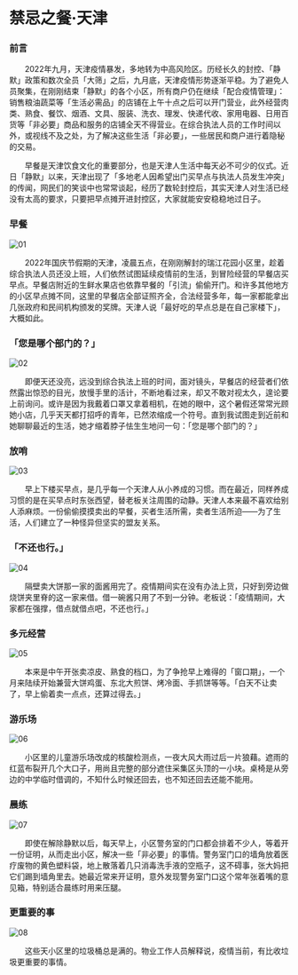 # 禁忌之餐·天津

### 前言

　　2022年九月，天津疫情暴发，多地转为中高风险区。历经长久的封控、「静默」政策和数次全员「大筛」之后，九月底，天津疫情形势逐渐平稳。为了避免人员聚集，在刚刚结束「静默」的各个小区，所有商户仍在继续「配合疫情管理」：销售粮油蔬菜等「生活必需品」的店铺在上午十点之后可以开门营业，此外经营肉类、熟食、餐饮、烟酒、文具、服装、洗衣、理发、快递代收、家用电器、日用百货等「非必要」商品和服务的店铺全天不得营业。在综合执法人员的工作时间以外，或视线不及之处，为了解决这些生活「非必要」，一些居民和商户进行着隐秘的交易。

　　早餐是天津饮食文化的重要部分，也是天津人生活中每天必不可少的仪式。近日「静默」以来，天津出现了「多地老人因希望出门买早点与执法人员发生冲突」的传闻，网民们的笑谈中也常常谈起，经历了数轮封控后，其实天津人对生活已经没有太高的要求，只要把早点摊开进封控区，大家就能安安稳稳地过日子。



### 早餐

![01](../photos/禁忌之餐天津/01.jpg ':size=60%')

　　2022年国庆节假期的天津，凌晨五点，在刚刚解封的瑞江花园小区里，趁着综合执法人员还没上班，人们依然试图延续疫情前的生活，到冒险经营的早餐店买早点。早餐店附近的生鲜水果店也依靠早餐的「引流」偷偷开门。和许多其他地方的小区早点摊不同，这里的早餐店全部证照齐全，合法经营多年，每一家都能拿出几张政府和民间机构颁发的奖牌。天津人说「最好吃的早点总是在自己家楼下」，大概如此。



### 「您是哪个部门的？」

![02](../photos/禁忌之餐天津/02.jpg ':size=60%')

　　即便天还没亮，远没到综合执法上班的时间，面对镜头，早餐店的经营者们依然露出惊恐的目光，放慢手里的活计，不断地看过来，却又不敢对视太久，遑论要上前询问。或许是因为我戴着口罩又拿着相机，在她的眼中，这个暑假还常常光顾她小店，几乎天天都打招呼的青年，已然浓缩成一个符号。直到我试图走到近前和她聊聊最近的生活，她才缩着脖子怯生生地问一句：「您是哪个部门的？」



### 放哨

![03](../photos/禁忌之餐天津/03.jpg ':size=60%')

　　早上下楼买早点，是几乎每一个天津人从小养成的习惯。而在最近，同样养成习惯的是在买早点时东张西望，替老板关注周围的动静。天津人本来最不喜欢给别人添麻烦。一份偷偷摸摸卖出的早餐，买者生活所需，卖者生活所迫——为了生活，人们建立了一种怪异但坚实的盟友关系。



### 「不还也行。」

![04](../photos/禁忌之餐天津/04.jpg ':size=60%')

　　隔壁卖大饼那一家的面酱用完了。疫情期间实在没有办法上货，只好到旁边做烧饼夹里脊的这一家来借。借一碗酱只用了不到一分钟。老板说：「疫情期间，大家都在强撑，借点就借点吧，不还也行。」



### 多元经营

![05](../photos/禁忌之餐天津/05.jpg ':size=60%')

　　本来是中午开张卖凉皮、熟食的档口，为了争抢早上难得的「窗口期」，一个月来陆续开始兼营大饼鸡蛋、东北大煎饼、烤冷面、手抓饼等等。「白天不让卖了，早上偷着卖一点点，还算过得去。」



### 游乐场

![06](../photos/禁忌之餐天津/06.jpg ':size=60%')

　　小区里的儿童游乐场改成的核酸检测点，一夜大风大雨过后一片狼藉。遮雨的红蓝布裂开几个大口子，用尚且完整的部分遮住采集区头顶的一小块。桌椅是从旁边的中学临时借调的，不知什么时候还回去，也不知还回去还能不能用。



### 晨练

![07](../photos/禁忌之餐天津/07.jpg ':size=60%')

　　即使在解除静默以后，每天早上，小区警务室的门口都会排着不少人，等着开一份证明，从而走出小区，解决一些「非必要」的事情。警务室门口的墙角放着医疗废物的黄色塑料袋，地上散落着几只消毒洗手液的空瓶子，这不碍事，张大妈把它们踢到墙角里去。她最近常来开证明，意外发现警务室门口这个常年张着嘴的意见箱，特别适合晨练时用来压腿。



### 更重要的事

![08](../photos/禁忌之餐天津/08.jpg ':size=60%')

　　这些天小区里的垃圾桶总是满的。物业工作人员解释说，疫情当前，有比收垃圾更重要的事情。

